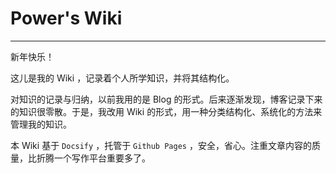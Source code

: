 # Power's Wiki

---

新年快乐！

这儿是我的 Wiki ，记录着个人所学知识，并将其结构化。 

对知识的记录与归纳，以前我用的是 Blog 的形式。后来逐渐发现，博客记录下来的知识很零散。于是，我改用 Wiki 的形式，用一种分类结构化、系统化的方法来管理我的知识。

本 Wiki 基于 `Docsify` ，托管于 `Github Pages` ，安全，省心。注重文章内容的质量，比折腾一个写作平台重要多了。

<script src="//unpkg.com/docsify/lib/plugins/gitalk.min.js"></script>
  <script src="//unpkg.com/gitalk/dist/gitalk.min.js"></script>
  <script>
    var gitalk = new Gitalk({
      clientID: '2960d6ef467f80981889',
      clientSecret: '8e93ccc8a3328012e76b2c191d87e8ef2322b013',
      repo: 'Wiki-comment',
      owner: 'linyuxuanlin',
      admin: ['linyuxuanlin'],
      // facebook-like distraction free mode
      distractionFreeMode: false,
      id: location.pathname


    })
  </script>